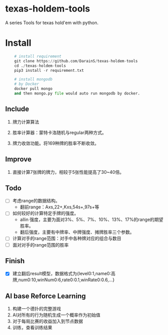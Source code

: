 # texas-holdem-tools
A series Tools for texas hold'em with python. 

# Install

```python
    # install requirement
    git clone https://github.com/DarainS/texas-holdem-tools
    cd ./texas-holdem-tools
    pip3 install -r requirement.txt
```
```python
    # install mongodb
    # by Docker
    docker pull mongo
    and then mongo.py file would auto run mongodb by docker.
```

## Include

1. 牌力计算算法

2. 胜率计算器：蒙特卡洛随机与regular两种方式。

3. 牌力收敛功能。将169种牌的胜率不断收敛。



## Improve

1. 直接计算7张牌的牌力，相较于5张性能提高了30~40倍。

## Todo

- [ ] 考虑range的数据结构。
    - 翻前range：Axs,22+,Kxs,54s+,97s+等
- [ ] 如何较好的计算特定手牌的强度。
    - allin 强度，主要为面对3%、5%、7%、10%、13%、17%的range的期望胜率。
    - 翻后强度，主要有中牌率、中牌强度、摊牌胜率三个参数。
- [ ] 计算对手的range范围：对手中各种牌对应的组合与数目
- [ ] 面对对手的range范围的胜率

## Finish

- [x] 建立翻后result模型，数据格式为{level0:1,name0:高牌,num0:10,winNum0:6,rate0:0.1,winRate0:0.6,...}

## AI base Reforce Learning
1. 构建一个德扑的完整游戏
2. AI对所有的行为随机生成一个概率作为初始值
3. 对于每局比赛的收益加入到节点数据
4. 训练，查看训练结果
